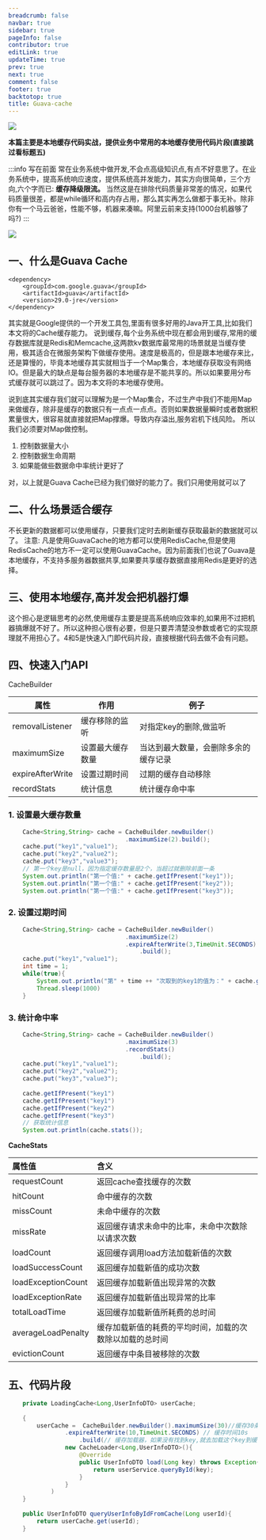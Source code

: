 ```yaml
---
breadcrumb: false
navbar: true
sidebar: true
pageInfo: false
contributor: true
editLink: true
updateTime: true
prev: true
next: true
comment: false
footer: true
backtotop: true
title: Guava-cache
---
```


![](https://img.springlearn.cn/blog/learn_1588264022000.png)

**本篇主要是本地缓存代码实战，提供业务中常用的本地缓存使用代码片段(直接跳过看标题五)**

:::info 写在前面
常在业务系统中做开发,不会点高级知识点,有点不好意思了。在业务系统中，提高系统响应速度，提供系统高并发能力，其实方向很简单，三个方向,六个字而已: **缓存降级限流。**
当然这是在排除代码质量非常差的情况，如果代码质量很差，都是while循环和高内存占用，那么其实再怎么做都于事无补。除非你有一个马云爸爸，性能不够，机器来凑嘛。阿里云前来支持(1000台机器够了吗?)
:::

![](https://cdn.nlark.com/yuque/0/2020/png/182855/1588128723239-12cbd329-ab03-4e8c-86be-fd63da9cb39f.png?x-oss-process=image%2Fresize%2Cw_1492)


## 一、什么是Guava Cache

```
<dependency>
    <groupId>com.google.guava</groupId>
    <artifactId>guava</artifactId>
    <version>29.0-jre</version>
</dependency>
```

其实就是Google提供的一个开发工具包,里面有很多好用的Java开工具,比如我们本文将的Cache缓存能力。
说到缓存,每个业务系统中现在都会用到缓存,常用的缓存数据库就是Redis和Memcache,这两款kv数据库最常用的场景就是当缓存使用，极其适合在微服务架构下做缓存使用。速度是极高的，但是跟本地缓存来比，还是算慢的，毕竟本地缓存其实就相当于一个Map集合，本地缓存获取没有网络IO。但是最大的缺点是每台服务器的本地缓存是不能共享的。所以如果要用分布式缓存就可以跳过了。因为本文将的本地缓存使用。


说到底其实缓存我们就可以理解为是一个Map集合，不过生产中我们不能用Map来做缓存，除非是缓存的数据只有一点点一点点。否则如果数据量瞬时或者数据积累量很大，很容易就直接就把Map撑爆。导致内存溢出,服务宕机下线风险。 所以我们必须要对Map做控制。
1. 控制数据量大小
2. 控制数据生命周期
3. 如果能做些数据命中率统计更好了


对，以上就是Guava Cache已经为我们做好的能力了。我们只用使用就可以了


## 二、什么场景适合缓存
不长更新的数据都可以使用缓存，只要我们定时去刷新缓存获取最新的数据就可以了。
注意: 凡是使用GuavaCache的地方都可以使用RedisCache,但是使用RedisCache的地方不一定可以使用GuavaCache。因为前面我们也说了Guava是本地缓存，不支持多服务器数据共享,如果要共享缓存数据直接用Redis是更好的选择。

## 三、使用本地缓存,高并发会把机器打爆
这个担心是逻辑思考的必然,使用缓存主要是提高系统响应效率的,如果用不过把机器搞爆就不好了。所以这种担心很有必要，但是只要弄清楚没参数或者它的实现原理就不用担心了。4和5是快速入门即代码片段，直接根据代码去做不会有问题。


## 四、快速入门API
CacheBuilder

| 属性             | 作用             | 例子                                 |
| ---------------- | ---------------- | ------------------------------------ |
| removalListener  | 缓存移除的监听   | 对指定key的删除,做监听               |
| maximumSize      | 设置最大缓存数量 | 当达到最大数量，会删除多余的缓存记录 |
| expireAfterWrite | 设置过期时间     | 过期的缓存自动移除                   |
| recordStats      | 统计信息         | 统计缓存命中率                       |

### 1. 设置最大缓存数量

```java
    Cache<String,String> cache = CacheBuilder.newBuilder()
                                 .maximumSize(2).build();
    cache.put("key1","value1");
    cache.put("key2","value2");
    cache.put("key3","value3");
    // 第一个key是null，因为指定缓存数量是2个，当超过就删除前面一条
    System.out.println("第一个值:" + cache.getIfPresent("key1"));
    System.out.println("第一个值:" + cache.getIfPresent("key2"));
    System.out.println("第一个值:" + cache.getIfPresent("key3"));
```

### 2. 设置过期时间

```java 
    Cache<String,String> cache = CacheBuilder.newBuilder()
                                 .maximumSize(2)
                                 .expireAfterWrite(3,TimeUnit.SECONDS)
                                     .build();
    cache.put("key1","value1");
    int time = 1;
    while(true){
        System.out.println("第" + time ++ "次取到的key1的值为：" + cache.getIfPresent("key1"));
        Thread.sleep(1000)
    }
```
### 3. 统计命中率

```java 
    Cache<String,String> cache = CacheBuilder.newBuilder()
                                 .maximumSize(3)
                                 .recordStats()
                                     .build();
    cache.put("key1","value1");
    cache.put("key2","value2");
    cache.put("key3","value3");
    
    cache.getIfPresent("key1")
    cache.getIfPresent("key1")
    cache.getIfPresent("key2")
    cache.getIfPresent("key3")
    // 获取统计信息
    System.out.println(cache.stats());
```

**CacheStats**

|属性值|含义|
|:--|:--|
|requestCount|返回cache查找缓存的次数|
|hitCount|命中缓存的次数|
|missCount|未命中缓存的次数|
|missRate|返回缓存请求未命中的比率，未命中次数除以请求次数 |
|loadCount|返回缓存调用load方法加载新值的次数|
|loadSuccessCount|返回缓存加载新值的成功次数|
|loadExceptionCount|返回缓存加载新值出现异常的次数|
|loadExceptionRate|返回缓存加载新值出现异常的比率|
|totalLoadTime|返回缓存加载新值所耗费的总时间|
|averageLoadPenalty|缓存加载新值的耗费的平均时间，加载的次数除以加载的总时间|
|evictionCount|返回缓存中条目被移除的次数|

## 五、代码片段

```java 
    private LoadingCache<Long,UserInfoDTO> userCache;
    
    {
        userCache =  CacheBuilder.newBuilder().maximumSize(30)//缓存30条数据
                .expireAfterWrite(10,TimeUnit.SECONDS) // 缓存时间10s
                    .build(// 缓存加载器，如果没有找到key,就去加载这个key到缓存中
                new CacheLoader<Long,UserInfoDTO>(){
                    @Override
                    public UserInfoDTO load(Long key) throws Exception{
                        return userService.queryById(key);
                    }
                }
            )
    }
    
    public UserInfoDTO queryUserInfoByIdFromCache(Long userId){
        return userCache.get(userId);
    }
```


